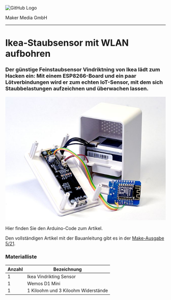 ![GitHub Logo](http://www.heise.de/make/icons/make_logo.png)

Maker Media GmbH

***

# Ikea-Staubsensor mit WLAN aufbohren

### Der günstige Feinstaubsensor Vindriktning von Ikea lädt zum Hacken ein: Mit einem ESP8266-Board und ein paar Lötverbindungen wird er zum echten IoT-Sensor, mit dem sich Staubbelastungen aufzeichnen und überwachen lassen.

![Picture](https://github.com/MakeMagazinDE/vindriktning2adafruitio/blob/master/aufmacher.jpg) 

Hier finden Sie den Arduino-Code zum Artikel.

Den vollständigen Artikel mit der Bauanleitung gibt es in der [Make-Ausgabe 5/21](https://www.heise.de/select/make/). 



### Materialliste

| **Anzahl** | **Bezeichnung**                     |
| :--------- | ----------------------------------- |
| 1          | Ikea Vindrikting Sensor             |
| 1          | Wemos D1 Mini                       |
| 1          | 1 Kiloohm und 3 Kiloohm Widerstände |